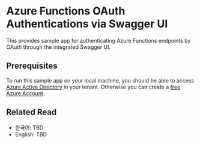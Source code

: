 # Azure Functions OAuth Authentications via Swagger UI #

This provides sample app for authenticating Azure Functions endpoints by OAuth through the integrated Swagger UI.


## Prerequisites ##

To run this sample app on your local machine, you should be able to access [Azure Active Directory](https://docs.microsoft.com/azure/active-directory/fundamentals/active-directory-whatis?WT.mc_id=dotnet-44465-juyoo) in your tenant. Otherwise you can create a [free Azure Account](https://azure.microsoft.com/free/?WT.mc_id=dotnet-44465-juyoo).


## Related Read ##

* 한국어: TBD
* English: TBD

